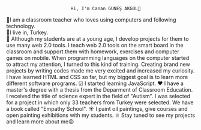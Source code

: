                             Hi, I'm Canan GÜNEŞ AKGÜL👋
👯I am a classroom teacher who loves using computers and following technology.  
🌱I live in, Turkey.  
🤖 Although my students are at a young age, I develop projects for them to use many web 2.0 tools. I teach web 2.0 tools on the smart board in the classroom and support them with homework, exercises and computer games on mobile. When programming languages on the computer started to attract my attention, I turned to this kind of training. Creating brand new projects by writing codes made me very excited and increased my curiosity. I have learned HTML and CSS so far, but my biggest goal is to learn more different software programs.
☑ I started learning JavaScript.
❤ I have a master's degree with a thesis from the Deparment of Classroom Education. I received the title of science expert in the field of "Autism". I was selected for a project in which only 33 teachers from Turkey were selected. We have a book called "Empathy School".
☀ I paint oil paintings, give courses and open painting exhibitions with my students.
♕ Stay tuned to see my projects and learn more about me😉
